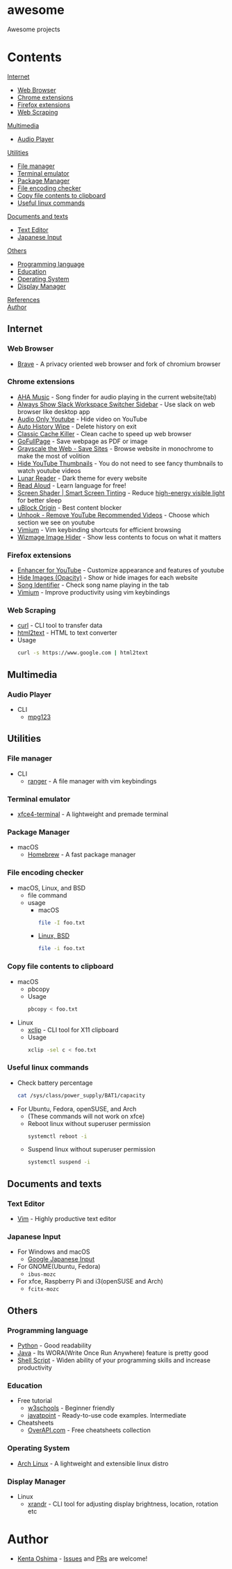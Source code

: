 # awesome
Awesome projects

# Contents
<a href="#Internet">Internet</a><br>
-  <a href="#Web-Browser">Web Browser</a><br>
-  <a href="#Chrome-extensions">Chrome extensions</a><br>
- [Firefox extensions](#firefox-extensions)
-  <a href="#Web-Scraping">Web Scraping</a><br>

<a href="#Multimedia">Multimedia</a><br>
-  <a href="#Audio-Player">Audio Player</a><br>

<a href="#Utilities">Utilities</a><br>
-  <a href="#File-manager">File manager</a><br>
-  <a href="#Terminal-emulator">Terminal emulator</a><br>
-  <a href="#Package-Manager">Package Manager</a><br>
-  <a href="#File-encoding-checker">File encoding checker</a><br>
-  <a href="#Copy-file-contents-to-clipboard">Copy file contents to clipboard</a><br>
-  <a href="#Useful-linux-commands">Useful linux commands</a><br>

<a href="#Documents-and-texts">Documents and texts</a><br>
-  <a href="#Text-Editor">Text Editor</a><br>
-  <a href="#Japanese-Input">Japanese Input</a><br>

<a href="#Others">Others</a><br>
-  <a href="#Programming-language">Programming language</a><br>
-  <a href="#Education">Education</a><br>
-  <a href="#Operating-System">Operating System</a><br>
-  <a href="#Display-Manager">Display Manager</a><br>

<a href="#References">References</a><br>
<a href="#Author">Author</a><br>

## Internet 
### Web Browser
  - [Brave](https://brave.com/) - A privacy oriented web browser and fork of chromium browser 
### Chrome extensions
  - [AHA Music](https://chrome.google.com/webstore/detail/aha-music-song-finder-for/dpacanjfikmhoddligfbehkpomnbgblf) - Song finder for audio playing in the current website(tab)
  - [Always Show Slack Workspace Switcher Sidebar](https://chrome.google.com/webstore/detail/always-show-slack-workspa/diebigeemhcipelnipggjihcmgjlacge) - Use slack on web browser like desktop app
  - [Audio Only Youtube](https://chrome.google.com/webstore/detail/audio-only-youtube/pkocpiliahoaohbolmkelakpiphnllog) - Hide video on YouTube
  - [Auto History Wipe](https://chromewebstore.google.com/detail/auto-history-wipe/jmbmmokoibgcdhnpopjlkdaeoppffpno?pli=1) - Delete history on exit
  - [Classic Cache Killer](https://chrome.google.com/webstore/detail/classic-cache-killer/kkmknnnjliniefekpicbaaobdnjjikfp) - Clean cache to speed up web browser
  - [GoFullPage](https://chromewebstore.google.com/detail/gofullpage-full-page-scre/fdpohaocaechififmbbbbbknoalclacl) - Save webpage as PDF or image
  - [Grayscale the Web - Save Sites](https://chrome.google.com/webstore/detail/grayscale-the-web-save-si/mblmpdpfppogibmoobibfannckeeleag) - Browse website in monochrome to make the most of volition
  - [Hide YouTube Thumbnails](https://chrome.google.com/webstore/detail/hide-youtube-thumbnails/phmcfcbljjdlomoipaffekhgfnpndbef?hl=en) - You do not need to see fancy thumbnails to watch youtube videos
  - [Lunar Reader](https://chrome.google.com/webstore/detail/lunar-reader-dark-theme-n/pifalnbglchfojkfmechjalgbjoodlpg) - Dark theme for every website
  - [Read Aloud](https://chrome.google.com/webstore/detail/read-aloud-a-text-to-spee/hdhinadidafjejdhmfkjgnolgimiaplp) - Learn language for free!
  - [Screen Shader | Smart Screen Tinting](https://chrome.google.com/webstore/detail/screen-shader-smart-scree/fmlboobidmkelggdainpknloccojpppi) - Reduce [high-energy visible light](https://en.wikipedia.org/wiki/Biological_effects_of_high-energy_visible_light) for better sleep
  - [uBlock Origin](https://chrome.google.com/webstore/detail/ublock-origin/cjpalhdlnbpafiamejdnhcphjbkeiagm) - Best content blocker
  - [Unhook - Remove YouTube Recommended Videos](https://chrome.google.com/webstore/detail/unhook-remove-youtube-rec/khncfooichmfjbepaaaebmommgaepoid) - Choose which section we see on youtube
  - [Vimium](https://chrome.google.com/webstore/detail/vimium/dbepggeogbaibhgnhhndojpepiihcmeb) - Vim keybinding shortcuts for efficient browsing
  - [Wizmage Image Hider](https://chrome.google.com/webstore/detail/wizmage-image-hider/ifoggbfaoakkojipahnplnbfnhhhnmlp) - Show less contents to focus on what it matters

### Firefox extensions
  - [Enhancer for YouTube](https://addons.mozilla.org/en-US/firefox/addon/enhancer-for-youtube/) - Customize appearance and features of youtube
  - [Hide Images (Opacity)](https://addons.mozilla.org/en-US/firefox/addon/hide-images-opacity/) - Show or hide images for each website
  - [Song Identifier](https://addons.mozilla.org/en-US/firefox/addon/song-identifier/) - Check song name playing in the tab
  - [Vimium](https://addons.mozilla.org/en-US/firefox/addon/vimium-ff/) - Improve productivity using vim keybindings
    
### Web Scraping
  - [curl](https://curl.se/) - CLI tool to transfer data
  - [html2text](https://github.com/grobian/html2text) - HTML to text converter
  - Usage
    ```sh
    curl -s https://www.google.com | html2text
    ```

## Multimedia
### Audio Player
  - CLI
    - [mpg123](https://mpg123.de/)

## Utilities
### File manager
  - CLI
    - [ranger](https://github.com/ranger/ranger) - A file manager with vim keybindings

### Terminal emulator
  - [xfce4-terminal](https://docs.xfce.org/apps/xfce4-terminal/start) - A lightweight and premade terminal

### Package Manager 
  - macOS 
    - [Homebrew](https://brew.sh/) - A fast package manager

### File encoding checker
  - macOS, Linux, and BSD
    - file command
    - usage
      - macOS
        ```sh
        file -I foo.txt
        ```
      - [Linux, BSD](https://www.freebsd.org/cgi/man.cgi?query=file&manpath=FreeBSD+13.1-RELEASE+and+Ports)
        ```sh
        file -i foo.txt
        ```

### Copy file contents to clipboard
  - macOS
    - pbcopy
    - Usage
      ```sh
      pbcopy < foo.txt
      ```
  - Linux
    - [xclip](https://github.com/astrand/xclip) - CLI tool for X11 clipboard
    - Usage
      ```sh
      xclip -sel c < foo.txt
      ```

### Useful linux commands 
  - Check battery percentage
    ```sh
    cat /sys/class/power_supply/BAT1/capacity
    ```
  - For Ubuntu, Fedora, openSUSE, and Arch
    - (These commands will not work on xfce)
    - Reboot linux without superuser permission
      ```sh
      systemctl reboot -i
      ```
    - Suspend linux without superuser permission
      ```sh
      systemctl suspend -i
      ```

## Documents and texts
### Text Editor
  - [Vim](https://www.vim.org/) - Highly productive text editor

### Japanese Input
  - For Windows and macOS
    - [Google Japanese Input](https://www.google.co.jp/ime/)
  - For GNOME(Ubuntu, Fedora)
    - `ibus-mozc`
  - For xfce, Raspberry Pi and i3(openSUSE and Arch)
    - `fcitx-mozc`

## Others
### Programming language
  - [Python](https://www.python.org/) - Good readability
  - [Java](https://www.java.com/en/) - Its WORA(Write Once Run Anywhere) feature is pretty good
  - [Shell Script](https://www.gnu.org/software/bash/) - Widen ability of your programming skills and increase productivity

### Education
  - Free tutorial
    - [w3schools](https://www.w3schools.com/) - Beginner friendly
    - [javatpoint](https://www.javatpoint.com/) - Ready-to-use code examples. Intermediate
  - Cheatsheets
    - [OverAPI.com](https://overapi.com/) - Free cheatsheets collection

### Operating System
  - [Arch Linux](https://archlinux.org/) - A lightweight and extensible linux distro

### Display Manager
  - Linux
    - [xrandr](https://github.com/freedesktop/xorg-xrandr) - CLI tool for adjusting display brightness, location, rotation etc

# Author
- [Kenta Oshima](https://github.com/mxvish) - [Issues](https://github.com/mxvish/awesome/issues) and [PRs](https://github.com/mxvish/awesome/issues) are welcome!
